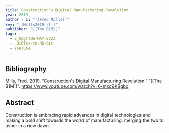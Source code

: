 ```yaml
---
title: Construction's Digital Manufacturing Revolution
year: 2019
author - 1: "[[Fred Mills]]"
key: "[[Mills2019-rf]]"
publisher: "[[The B1M]]"
tags:
  - 2_Upgrade-MAY-2023
  - _BibTex-to-MD-Git
  - YouTube
---
```


## Bibliography
Mills, Fred. 2019. “Construction's Digital Manufacturing Revolution.” "[[The B1M]]". https://www.youtube.com/watch?v=6-mxc9KBgbo

## Abstract
Construction is embracing rapid advances in digital technologies and making a bold shift towards the world of manufacturing, merging the two to usher in a new dawn.